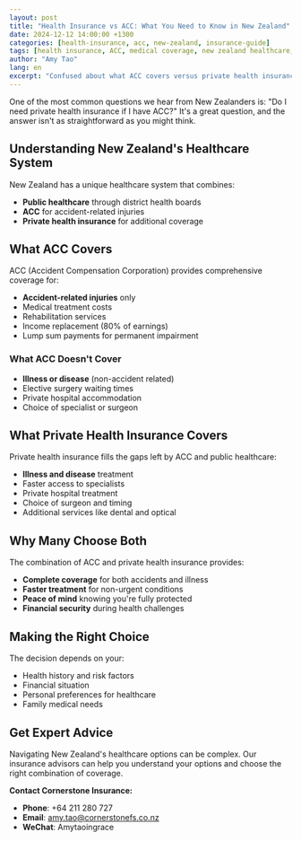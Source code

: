 ```yaml
---
layout: post
title: "Health Insurance vs ACC: What You Need to Know in New Zealand"
date: 2024-12-12 14:00:00 +1300
categories: [health-insurance, acc, new-zealand, insurance-guide]
tags: [health insurance, ACC, medical coverage, new zealand healthcare, private health insurance]
author: "Amy Tao"
lang: en
excerpt: "Confused about what ACC covers versus private health insurance? This comprehensive guide explains the differences, gaps in coverage, and why many New Zealanders choose both."
---
```


One of the most common questions we hear from New Zealanders is: "Do I need private health insurance if I have ACC?" It's a great question, and the answer isn't as straightforward as you might think.

## Understanding New Zealand's Healthcare System

New Zealand has a unique healthcare system that combines:
- **Public healthcare** through district health boards
- **ACC** for accident-related injuries
- **Private health insurance** for additional coverage

## What ACC Covers

ACC (Accident Compensation Corporation) provides comprehensive coverage for:
- **Accident-related injuries** only
- Medical treatment costs
- Rehabilitation services
- Income replacement (80% of earnings)
- Lump sum payments for permanent impairment

### What ACC Doesn't Cover
- **Illness or disease** (non-accident related)
- Elective surgery waiting times
- Private hospital accommodation
- Choice of specialist or surgeon

## What Private Health Insurance Covers

Private health insurance fills the gaps left by ACC and public healthcare:
- **Illness and disease** treatment
- Faster access to specialists
- Private hospital treatment
- Choice of surgeon and timing
- Additional services like dental and optical

## Why Many Choose Both

The combination of ACC and private health insurance provides:
- **Complete coverage** for both accidents and illness
- **Faster treatment** for non-urgent conditions
- **Peace of mind** knowing you're fully protected
- **Financial security** during health challenges

## Making the Right Choice

The decision depends on your:
- Health history and risk factors
- Financial situation
- Personal preferences for healthcare
- Family medical needs

## Get Expert Advice

Navigating New Zealand's healthcare options can be complex. Our insurance advisors can help you understand your options and choose the right combination of coverage.

**Contact Cornerstone Insurance:**
- **Phone**: +64 211 280 727
- **Email**: amy.tao@cornerstonefs.co.nz
- **WeChat**: Amytaoingrace
